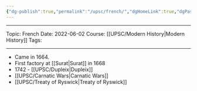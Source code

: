 ```yaml
---
{"dg-publish":true,"permalink":"/upsc/french/","dgHomeLink":true,"dgPassFrontmatter":false}
---
```


----

Topic: French
Date: 2022-06-02
Course: [[UPSC/Modern History|Modern History]]
Tags:

----




- Came in 1664. 
- First factory at [[Surat|Surat]] in 1668
- 1742 - [[UPSC/Dupleix|Dupleix]]
- [[UPSC/Carnatic Wars|Carnatic Wars]]
- [[UPSC/Treaty of Ryswick|Treaty of Ryswick]]